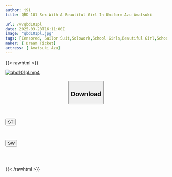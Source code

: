 ```yaml
---
author: j91
title: QBD-101 Sex With A Beautiful Girl In Uniform Azu Amatsuki

url: /v/qbd101pl
date: 2025-03-28T16:11:00Z
image: "qbd101pl.jpg"
tags: [Censored, Sailor Suit,Solowork,School Girls,Beautiful Girl,School Swimsuit	]
maker: [ Dream Ticket]
actress: [ Amatsuki Azu]
---
```



{{< rawhtml >}}

<div class="video" data-videoid="1p8P9e49z7ibdx">
    <a href="javascript:;">
        <img src="/v/qbd101pl/qbd101pl.jpg" width="WIDTH" height="HEIGHT" alt="qbd101pl.mp4" loading="lazy">
    </a>
</div>

<script type="text/javascript" src="https://j91.asia/asset/on-demand-st.js"></script>

<br>
  <link rel="stylesheet" href="https://j91.asia/asset/bs5.css">
  
  <center>
  <button class="btn btn-primary" type="button" data-bs-toggle="collapse" data-bs-target=".multi-collapse" aria-expanded="false" aria-controls="multiCollapseExample1 multiCollapseExample2"><h2>Download</h2></button></center>
</p>
<div class="row">
  <div class="col">
    <div class="collapse multi-collapse" id="multiCollapseExample1">
      <div class="card card-body">
	      	      <br>
<div class="buttons">  
<p><a href="/v/qbd101pl/st.html" target="_blank"><button class="btn-hover color-3"><i class="fa fa-download"></i> ST</button></a></p></div>
    </div>
  </div>
</div>
  <div class="col">
    <div class="collapse multi-collapse" id="multiCollapseExample2">
      <div class="card card-body">
	      <br>
<div class="buttons">
<p><a href="/v/qbd101pl/sw.html" target="_blank"><button class="btn-hover color-2"><i class="fa fa-download"></i> SW</button></a></p></div>
<br><br>
      </div>
    </div>
  </div>
</div>

{{< /rawhtml >}}